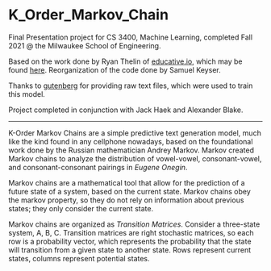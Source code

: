 # K_Order_Markov_Chain
Final Presentation project for CS 3400, Machine Learning, completed Fall 2021 @ the Milwaukee School of Engineering.

Based on the work done by Ryan Thelin of [educative.io](www.educative.io), which may be found [here](https://www.educative.io/blog/deep-learning-text-generation-markov-chains). Reorganization of the code done by Samuel Keyser.

Thanks to [gutenberg](www.gutenberg.org) for providing raw text files, which were used to train this model.

Project completed in conjunction with Jack Haek and Alexander Blake.

--------------------------------

K-Order Markov Chains are a simple predictive text generation model, much like the kind found in any cellphone nowadays, based on the foundational work done by the Russian mathematician Andrey Markov. Markov created Markov chains to analyze the distribution of vowel-vowel, consonant-vowel, and consonant-consonant pairings in *Eugene Onegin*.


Markov chains are a mathematical tool that allow for the prediction of a future state of a system, based on the current state. Markov chains obey the markov property, so they do not rely on information about previous states; they only consider the current state.


Markov chains are organized as *Transition Matrices*. Consider a three-state system, A, B, C. Transition matrices are right stochastic matrices, so each row is a probability vector, which represents the probability that the state will transition from a given state to another state. Rows represent current states, columns represent potential states.

